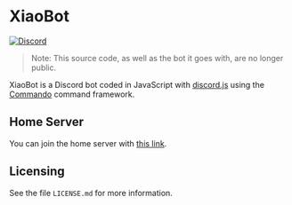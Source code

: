 # XiaoBot
[![Discord](https://discordapp.com/api/guilds/252317073814978561/embed.png)](https://discord.gg/fqQF8mc)

> Note: This source code, as well as the bot it goes with, are no longer public.

XiaoBot is a Discord bot coded in JavaScript with
[discord.js](https://discord.js.org) using the
[Commando](https://github.com/Gawdl3y/discord.js-commando) command framework.

## Home Server
You can join the home server with [this link](https://discord.gg/fqQF8mc).

## Licensing
See the file `LICENSE.md` for more information.
